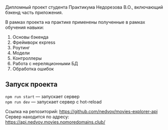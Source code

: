 Дипломный проект студента Практикума Недорезова В.О., включающий бэкенд часть приложения.

В рамках проекта на практике применены полученные в рамках обучения навыки:  
1. Основы бэкенда  
2. Фреймворк express
3. Роутинг
4. Модели  
5. Контроллеры
6. Работа с нереляционными БД  
7. Обработка ошибок

## Запуск проекта

`npm run start` — запускает сервер   
`npm run dev` — запускает сервер с hot-reload

Ссылка на репозиторий: https://github.com/nedvov/movies-explorer-api
Сервер находится по адресу: https://api.nedvov.movies.nomoredomains.club/
 